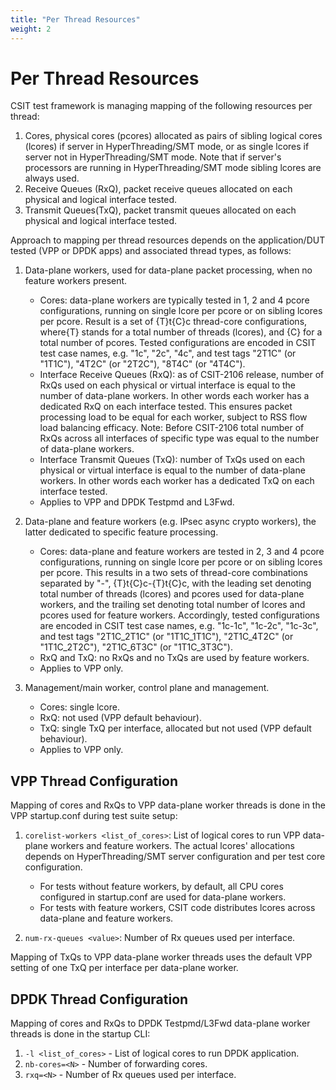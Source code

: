 ```yaml
---
title: "Per Thread Resources"
weight: 2
---
```


# Per Thread Resources

CSIT test framework is managing mapping of the following resources per thread:

1. Cores, physical cores (pcores) allocated as pairs of sibling logical cores
   (lcores) if server in HyperThreading/SMT mode, or as single lcores
   if server not in HyperThreading/SMT mode. Note that if server's
   processors are running in HyperThreading/SMT mode sibling lcores are
   always used.
2. Receive Queues (RxQ), packet receive queues allocated on each
   physical and logical interface tested.
3. Transmit Queues(TxQ), packet transmit queues allocated on each
   physical and logical interface tested.

Approach to mapping per thread resources depends on the application/DUT
tested (VPP or DPDK apps) and associated thread types, as follows:

1. Data-plane workers, used for data-plane packet processing, when no
   feature workers present.

   - Cores: data-plane workers are typically tested in 1, 2 and 4 pcore
     configurations, running on single lcore per pcore or on sibling
     lcores per pcore. Result is a set of {T}t{C}c thread-core
     configurations, where{T} stands for a total number of threads
     (lcores), and {C} for a total number of pcores. Tested
     configurations are encoded in CSIT test case names,
     e.g. "1c", "2c", "4c", and test tags "2T1C" (or "1T1C"), "4T2C"
     (or "2T2C"), "8T4C" (or "4T4C").
   - Interface Receive Queues (RxQ): as of CSIT-2106 release, number of
     RxQs used on each physical or virtual interface is equal to the
     number of data-plane workers. In other words each worker has a
     dedicated RxQ on each interface tested. This ensures packet
     processing load to be equal for each worker, subject to RSS flow
     load balancing efficacy. Note: Before CSIT-2106 total number of
     RxQs across all interfaces of specific type was equal to the
     number of data-plane workers.
   - Interface Transmit Queues (TxQ): number of TxQs used on each
     physical or virtual interface is equal to the number of data-plane
     workers. In other words each worker has a dedicated TxQ on each
     interface tested.
   - Applies to VPP and DPDK Testpmd and L3Fwd.

2. Data-plane and feature workers (e.g. IPsec async crypto workers), the
   latter dedicated to specific feature processing.

   - Cores: data-plane and feature workers are tested in 2, 3 and 4
     pcore configurations, running on single lcore per pcore or on
     sibling lcores per pcore. This results in a two sets of
     thread-core combinations separated by "-", {T}t{C}c-{T}t{C}c, with
     the leading set denoting total number of threads (lcores) and
     pcores used for data-plane workers, and the trailing set denoting
     total number of lcores and pcores used for feature workers.
     Accordingly, tested configurations are encoded in CSIT test case
     names, e.g. "1c-1c", "1c-2c", "1c-3c", and test tags "2T1C_2T1C"
     (or "1T1C_1T1C"), "2T1C_4T2C" (or "1T1C_2T2C"), "2T1C_6T3C"
     (or "1T1C_3T3C").
   - RxQ and TxQ: no RxQs and no TxQs are used by feature workers.
   - Applies to VPP only.

3. Management/main worker, control plane and management.

   - Cores: single lcore.
   - RxQ: not used (VPP default behaviour).
   - TxQ: single TxQ per interface, allocated but not used (VPP default
     behaviour).
   - Applies to VPP only.

## VPP Thread Configuration

Mapping of cores and RxQs to VPP data-plane worker threads is done in
the VPP startup.conf during test suite setup:

1. `corelist-workers <list_of_cores>`: List of logical cores to run VPP
   data-plane workers and feature workers. The actual lcores'
   allocations depends on HyperThreading/SMT server configuration and
   per test core configuration.

   - For tests without feature workers, by default, all CPU cores
     configured in startup.conf are used for data-plane workers.
   - For tests with feature workers, CSIT code distributes lcores across
     data-plane and feature workers.

2. `num-rx-queues <value>`: Number of Rx queues used per interface.

Mapping of TxQs to VPP data-plane worker threads uses the default VPP
setting of one TxQ per interface per data-plane worker.

## DPDK Thread Configuration

Mapping of cores and RxQs to DPDK Testpmd/L3Fwd data-plane worker
threads is done in the startup CLI:

1. `-l <list_of_cores>` - List of logical cores to run DPDK
   application.
2. `nb-cores=<N>` - Number of forwarding cores.
3. `rxq=<N>` - Number of Rx queues used per interface.
